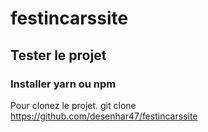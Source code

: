 # festincarssite
## Tester le projet

### Installer yarn ou npm


Pour clonez le projet.
git clone https://github.com/desenhar47/festincarssite
